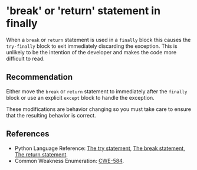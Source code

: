 # 'break' or 'return' statement in finally
When a `break` or `return` statement is used in a `finally` block this causes the `try-finally` block to exit immediately discarding the exception. This is unlikely to be the intention of the developer and makes the code more difficult to read.


## Recommendation
Either move the `break` or `return` statement to immediately after the `finally` block or use an explicit `except` block to handle the exception.

These modifications are behavior changing so you must take care to ensure that the resulting behavior is correct.


## References
* Python Language Reference: [ The try statement](http://docs.python.org/2.7/reference/compound_stmts.html#the-try-statement), [ The break statement](http://docs.python.org/2/reference/simple_stmts.html#break), [ The return statement](http://docs.python.org/2/reference/simple_stmts.html#return).
* Common Weakness Enumeration: [CWE-584](https://cwe.mitre.org/data/definitions/584.html).
